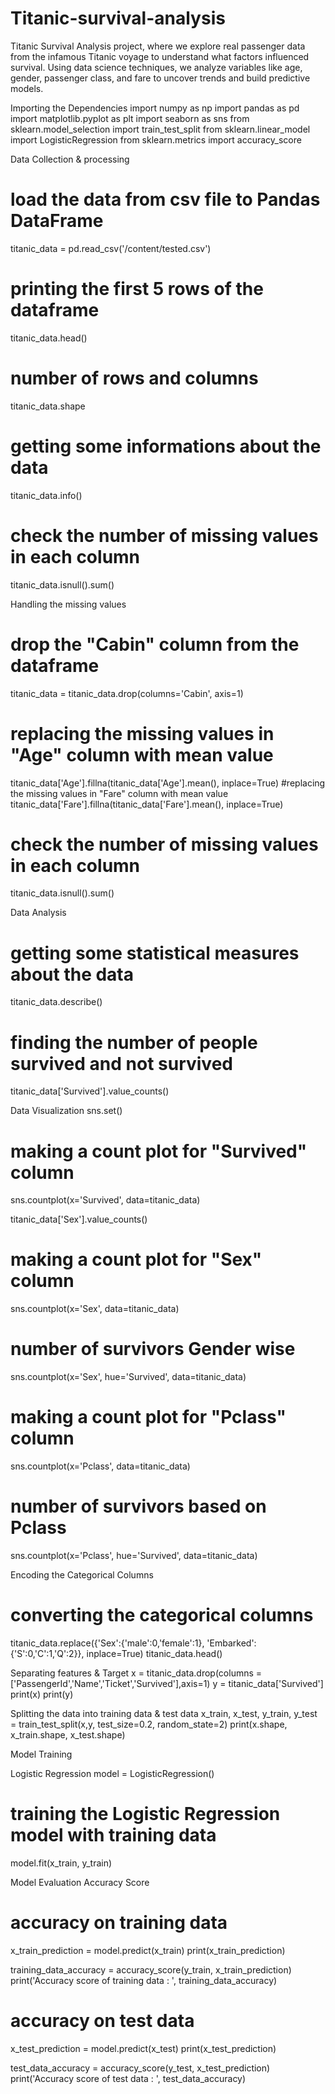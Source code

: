 # Titanic-survival-analysis
Titanic Survival Analysis project, where we explore real passenger data from the infamous Titanic voyage to understand what factors influenced survival. Using data science techniques, we analyze variables like age, gender, passenger class, and fare to uncover trends and build predictive models.

Importing the Dependencies
import numpy as np
import pandas as pd
import matplotlib.pyplot as plt
import seaborn as sns
from sklearn.model_selection import train_test_split
from sklearn.linear_model import LogisticRegression
from sklearn.metrics import accuracy_score

Data Collection & processing
# load the data from csv file to Pandas DataFrame
titanic_data = pd.read_csv('/content/tested.csv')
# printing the first 5 rows of the dataframe
titanic_data.head()
# number of rows and columns
titanic_data.shape
# getting some informations about the data
titanic_data.info()
# check the number of missing values in each column
titanic_data.isnull().sum()

Handling the missing values
# drop the "Cabin" column from the dataframe
titanic_data = titanic_data.drop(columns='Cabin', axis=1)
# replacing the missing values in "Age" column with mean value
titanic_data['Age'].fillna(titanic_data['Age'].mean(), inplace=True)
#replacing the missing values in "Fare" column with mean value
titanic_data['Fare'].fillna(titanic_data['Fare'].mean(), inplace=True)

# check the number of missing values in each column
titanic_data.isnull().sum()

Data Analysis
# getting some statistical measures about the data
titanic_data.describe()
# finding the number of people survived and not survived
titanic_data['Survived'].value_counts()

Data Visualization
sns.set()
# making a count plot for "Survived" column
sns.countplot(x='Survived', data=titanic_data)

titanic_data['Sex'].value_counts()
# making a count plot for "Sex" column
sns.countplot(x='Sex', data=titanic_data)
# number of survivors Gender wise
sns.countplot(x='Sex', hue='Survived', data=titanic_data)
# making a count plot for "Pclass" column
sns.countplot(x='Pclass', data=titanic_data)

# number of survivors based on Pclass
sns.countplot(x='Pclass', hue='Survived', data=titanic_data)

Encoding the Categorical Columns
# converting the categorical columns
titanic_data.replace({'Sex':{'male':0,'female':1}, 'Embarked':{'S':0,'C':1,'Q':2}}, inplace=True)
titanic_data.head()

Separating features & Target
x = titanic_data.drop(columns = ['PassengerId','Name','Ticket','Survived'],axis=1)
y = titanic_data['Survived']
print(x)
print(y)

Splitting the data into training data & test data
x_train, x_test, y_train, y_test = train_test_split(x,y, test_size=0.2, random_state=2)
print(x.shape, x_train.shape, x_test.shape)

Model Training

Logistic Regression
model = LogisticRegression()
# training the Logistic Regression model with training data
model.fit(x_train, y_train)

Model Evaluation
Accuracy Score
# accuracy on training data
x_train_prediction = model.predict(x_train)
print(x_train_prediction)

training_data_accuracy = accuracy_score(y_train, x_train_prediction)
print('Accuracy score of training data : ', training_data_accuracy)

# accuracy on test data
x_test_prediction = model.predict(x_test)
print(x_test_prediction)


test_data_accuracy = accuracy_score(y_test, x_test_prediction)
print('Accuracy score of test data : ', test_data_accuracy)
